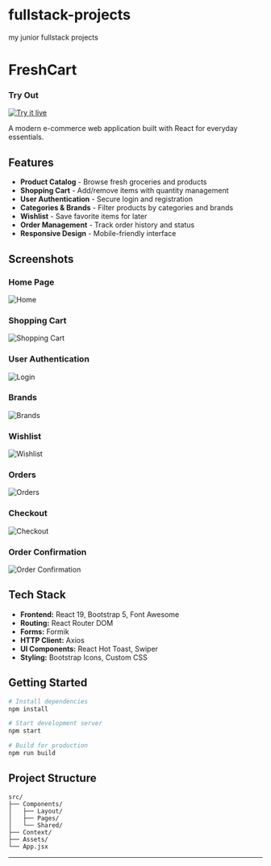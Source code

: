 # fullstack-projects
my junior fullstack projects
# FreshCart 
### Try Out
<a href="https://marslinoed.github.io/fullstack-projects/React_Projects/freshcart/build" target="_blank">
  <img src="../../try-it-out.svg" alt="Try it live"> 
</a>

A modern e-commerce web application built with React for everyday essentials.

## Features

- **Product Catalog** - Browse fresh groceries and products
- **Shopping Cart** - Add/remove items with quantity management
- **User Authentication** - Secure login and registration
- **Categories & Brands** - Filter products by categories and brands
- **Wishlist** - Save favorite items for later
- **Order Management** - Track order history and status
- **Responsive Design** - Mobile-friendly interface

## Screenshots

### Home Page
![Home](Screenshots/Home.png)

### Shopping Cart
![Shopping Cart](Screenshots/Cart.png)

### User Authentication
![Login](Screenshots/Auth.png)

### Brands
![Brands](Screenshots/Brands.png)

### Wishlist
![Wishlist](Screenshots/Wishlist.png)

### Orders
![Orders](Screenshots/Orders.png)

### Checkout
![Checkout](Screenshots/Checkout.png)

### Order Confirmation
![Order Confirmation](Screenshots/Navbar.png)

## Tech Stack

- **Frontend:** React 19, Bootstrap 5, Font Awesome
- **Routing:** React Router DOM
- **Forms:** Formik
- **HTTP Client:** Axios
- **UI Components:** React Hot Toast, Swiper
- **Styling:** Bootstrap Icons, Custom CSS

## Getting Started

```bash
# Install dependencies
npm install

# Start development server
npm start

# Build for production
npm run build
```

## Project Structure

```
src/
├── Components/
│   ├── Layout/
│   ├── Pages/
│   └── Shared/
├── Context/
├── Assets/
└── App.jsx
```

---
